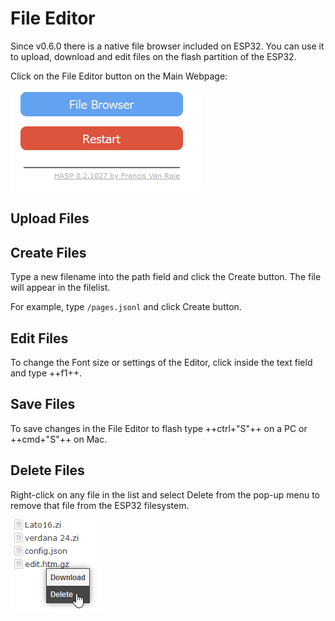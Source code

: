 # File Editor

Since v0.6.0 there is a native file browser included on ESP32.
You can use it to upload, download and edit files on the flash partition of the ESP32.

Click on the File Editor button on the Main Webpage:

![File Editor](./images/file_browser.png "File Editor")


## Upload Files

## Create Files

Type a new filename into the path field and click the Create button. The file will appear in the filelist.

For example, type `/pages.jsonl` and click Create button.

## Edit Files

To change the Font size or settings of the Editor, click inside the text field and type ++f1++.

## Save Files

To save changes in the File Editor to flash type ++ctrl+"S"++ on a PC or ++cmd+"S"++ on Mac.


## Delete Files

Right-click on any file in the list and select Delete from the pop-up menu to remove that file from the ESP32 filesystem.

![Delete file](./images/file_delete.png "Delete file")
